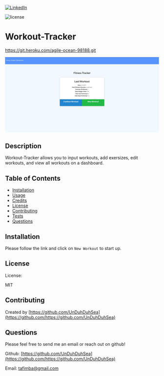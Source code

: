 [![LinkedIn][linkedin-shield]][linkedin-url]

![license](https://img.shields.io/badge/license-MIT-blue)

# Workout-Tracker

https://git.heroku.com/agile-ocean-98188.git

![workoutTrackerImg](public/imgs/workoutTrackerImg.jpg)

## Description

Workout-Tracker allows you to input workouts, add exersizes, edit workouts, and view all workouts on a dashboard.

## Table of Contents

- [Installation](#installation)
- [Usage](#usage)
- [Credits](#credits)
- [License](#license)
- [Contributing](#contributing)
- [Tests](#tests)
- [Questions](#questions)

## Installation

Please follow the link and click on `New Workout` to start up.

## License

License:

MIT

## Contributing

Created by [https://github.com/UnDuhDuhSea](https://github.com/https://github.com/UnDuhDuhSea)

## Questions

Please feel free to send me an email or reach out on github!

Github: [https://github.com/UnDuhDuhSea](https://github.com/https://github.com/UnDuhDuhSea)

Email: [tafimba@gmail.com](https://github.com/tafimba@gmail.com)

<!-- MARKDOWN LINKS & IMAGES -->

[linkedin-shield]: https://img.shields.io/badge/-LinkedIn-black.svg?style=for-the-badge&logo=linkedin&colorB=555
[linkedin-url]: www.linkedin.com/in/tyler-abegg
